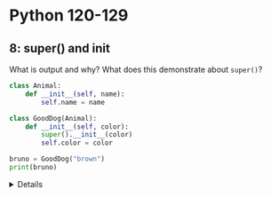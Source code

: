 # Python 120-129
## 8: super() and __init__

What is output and why? What does this demonstrate about `super()`?

```Python
class Animal:
    def __init__(self, name):
        self.name = name

class GoodDog(Animal):
    def __init__(self, color):
        super().__init__(color)
        self.color = color

bruno = GoodDog("brown")
print(bruno)
```

<details></details>